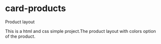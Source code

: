 # card-products
Product layout

This is a html and css simple project.The product layout with colors option of the product.

